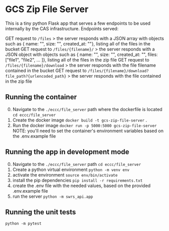 GCS Zip File Server
===================

This is a tiny python Flask app that serves a few endpoints to be used internally by the CAS infrastructure.
Endpoints served:

GET request to `/files`
    > the server responds with a JSON array with objects such as { name: "", size: "", created_at: ""}, listing all of the files in the bucket
GET request to `/files/{filename}/`
    > the server responds with a JSON object with objects such as { name: "", size: "", created_at: "", files: ["file1", "file2", ... ]}, listing all of the files in the zip file
GET request to `/files/{filename}/download`
    > the server responds with the file filename contained in the bucket
GET request to `/files/{filename}/download?file_path?{urlencoded_path}`
    > the server responds with the file contained in the zip file 


Running the container
---------------------
0. Navigate to the `./eccc/file_server` path where the dockerfile is located
  `cd eccc/file_server`
1. Create the docker image
  `docker build -t gcs-zip-file-server` .
2. Run the docker image
  `docker run -p 5000:5000 gcs-zip-file-server`
NOTE: you'll need to set the container's environment variables based on the .env.example file


Running the app in development mode
-----------------------------------

0. Navigate to the `./eccc/file_server` path
  `cd eccc/file_server`
1. Create a python virtual environment
  `python -m venv env`
2. activate the environment
  `source env/bin/activate`
3. install the pip dependencies
  `pip install -r requirements.txt`
4. create the .env file with the needed values, based on the provided .env.example file
5. run the server
  `python -m swrs_api.app`


Running the unit tests
----------------------
`python -m pytest`
